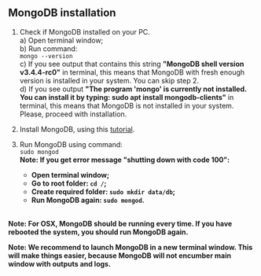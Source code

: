 ## MongoDB installation

1. Check if MongoDB installed on your PC.<br>
a) Open terminal window;<br>
b) Run command:<br> 
`mongo --version`<br>
c) If you see output that contains this string **"MongoDB shell version v3.4.4-rc0"** in terminal, this means that MongoDB with fresh enough version is installed in your system. You can skip step 2.<br>
d) If you see output **"The program 'mongo' is currently not installed. You can install it by typing: sudo apt install mongodb-clients"** in terminal, this means that MongoDB is not installed in your system. Please, proceed with installation.<br> 

2. Install MongoDB, using this [tutorial](https://docs.mongodb.com/manual/tutorial/install-mongodb-on-os-x/). 

3. Run MongoDB using command:<br>`sudo mongod` <br>
**Note: If you get error message "shutting down with code 100":**<br>
    * **Open terminal window;**<br> 
    * **Go to root folder: `cd /`;**<br>
    * **Create required folder: `sudo mkdir data/db`;**<br>
    * **Run MongoDB again: `sudo mongod`.**<br><br>
    
**Note: For OSX, MongoDB should be running every time. If you have rebooted the system, you should run MongoDB again.**<br>

**Note: We recommend to launch MongoDB in a new terminal window. This will make things easier, because MongoDB will not encumber main window with outputs and logs.**







    




